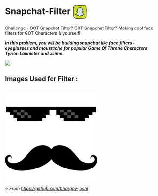 # Snapchat-Filter <img src="https://github.com/bhargav-joshi/Snapchat-Filter/blob/master/Documentation%20Files/snapchat.svg" width="50px" align="center"> 

Challenge - GOT Snapchat Filter? GOT Snapchat Filter? Making cool face filters for GOT Characters &amp; yourself!


 ***In this problem, you will be building snapchat like face filters - eyeglasses and moustache for popular Game Of Throne Characters Tyrion Lannister and Jaime.***
 
 <img src="https://minio.codingblocks.com/amoeba/jamie.jpg" width="500px" align="center"> 
 
## Images Used for Filter :
<br>

<img src="https://github.com/bhargav-joshi/Snapchat-Filter/blob/master/FilterImages/glasses.png" width="300px" align="left">

<img src="https://github.com/bhargav-joshi/Snapchat-Filter/blob/master/FilterImages/mustache.png" width="300px" align="center">
<br>

⭐️  *From https://github.com/bhargav-joshi*
